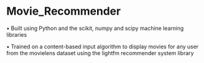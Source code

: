 # Movie_Recommender
•	Built using Python and the scikit, numpy and scipy machine learning libraries

•	Trained on a content-based input algorithm to display movies for any user from the movielens dataset using the lightfm recommender system library
